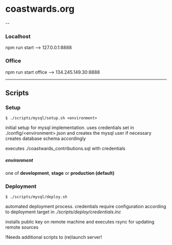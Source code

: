 # coastwards.org
--
### Localhost
npm run start --> 127.0.0.1:8888

### Office
npm run start office --> 134.245.149.30:8888

----
## Scripts

### Setup
	$ ./scripts/mysql/setup.sh <environment>

initial setup for mysql implementation. 
uses credentials set in ./config/\<environment\>.json and creates the mysql user if necessary
creates database schema accordingly

executes ./coastwards_contributions.sql with credentials

##### environment
one of <b>development</b>, <b>stage</b> or <b>production (default)</b>


### Deployment
	$ ./scripts/mysql/deploy.sh

automated deployment process. credentials require configuration according to deployment target in <i>./scripts/deploy/credentials.inc</i>

installs public key on remote machine and executes rsync for updating remote sources

!Needs additional scripts to (re)launch server!
